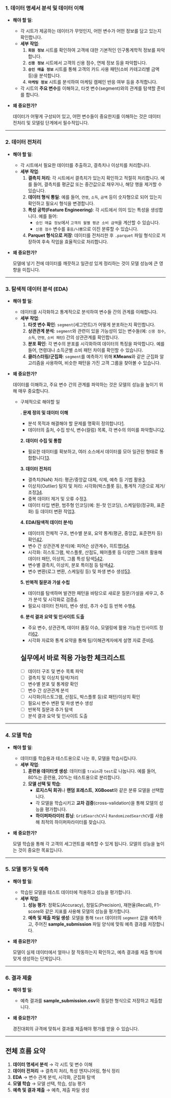 ### 1. **데이터 명세서 분석 및 데이터 이해**

- **해야 할 일**:
    - 각 시트가 제공하는 데이터가 무엇인지, 어떤 변수가 어떤 정보를 담고 있는지 확인합니다.
    - **세부 작업**:
        1. **`회원 정보`** 시트를 확인하여 고객에 대한 기본적인 인구통계학적 정보를 파악합니다.
        2. **`신용 정보`** 시트에서 고객의 신용 점수, 연체 정보 등을 파악합니다.
        3. **`승인 매출 정보`** 시트를 통해 고객의 카드 사용 패턴(소비 카테고리별 금액 등)을 분석합니다.
        4. **`마케팅 정보`** 시트를 분석하여 마케팅 캠페인 반응 여부 등을 추적합니다.
    - 각 시트의 **주요 변수**를 이해하고, 타겟 변수(segment)와의 관계를 탐색할 준비를 합니다.
- **왜 중요한가?**
    
    데이터가 어떻게 구성되어 있고, 어떤 변수들이 중요한지를 이해하는 것은 데이터 전처리 및 모델링 단계에서 필수적입니다.
    

---

### 2. **데이터 전처리**

- **해야 할 일**:
    - 각 시트에서 필요한 데이터를 추출하고, 결측치나 이상치를 처리합니다.
    - **세부 작업**:
        1. **결측치 처리**: 각 시트에서 결측치가 있는지 확인하고 적절히 처리합니다. 예를 들어, 결측치를 평균값 또는 중간값으로 채우거나, 해당 행을 제거할 수 있습니다.
        2. **데이터 형식 통일**: 예를 들어, `연령`, `소득`, `금액` 등이 숫자형으로 되어 있는지 확인하고 필요시 형식을 변경합니다.
        3. **특성 공학(Feature Engineering)**: 각 시트에서 의미 있는 특성을 생성합니다. 예를 들어:
            - `승인 매출 정보`에서 `고객의 월별 평균 소비 금액`을 계산할 수 있습니다.
            - `신용 점수` 변수를 `좋음/나쁨`으로 이진 분류할 수 있습니다.
        4. **Parquet 형식으로 저장**: 데이터를 전처리한 후 `.parquet` 파일 형식으로 저장하여 후속 작업을 효율적으로 처리합니다.
- **왜 중요한가?**
    
    모델에 넣기 전에 데이터를 깨끗하고 일관성 있게 정리하는 것이 모델 성능에 큰 영향을 미칩니다.
    

---

### 3. **탐색적 데이터 분석 (EDA)**

- **해야 할 일**:
    - 데이터를 시각화하고 통계적으로 분석하여 변수들 간의 관계를 이해합니다.
    - **세부 작업**:
        1. **타겟 변수 확인**: `segment`(세그먼트)가 어떻게 분포하는지 확인합니다.
        2. **상관관계 분석**: `segment`와 관련이 있을 가능성이 있는 변수들(예: `신용 점수`, `소득`, `연령`, `소비 패턴`) 간의 상관관계를 확인합니다.
        3. **분포 확인**: 각 변수의 분포를 시각화하여 데이터의 특징을 파악합니다. 예를 들어, 연령대나 소득군별 소비 패턴 차이를 확인할 수 있습니다.
        4. **클러스터링/군집화**: `segment`를 예측하기 위해 **KMeans**와 같은 군집화 알고리즘을 사용하여, 비슷한 패턴을 가진 고객 그룹을 찾아볼 수 있습니다.
- **왜 중요한가?**
    
    데이터를 이해하고, 주요 변수 간의 관계를 파악하는 것은 모델의 성능을 높이기 위해 매우 중요합니다.
    
    - 구체적으로 해야할 일
        
        **. 문제 정의 및 데이터 이해**
        
        - 분석 목적과 해결해야 할 문제를 명확히 정의합니다[1](https://brunch.co.kr/@data/10).
        - 데이터의 출처, 수집 방식, 변수(컬럼) 목록, 각 변수의 의미를 파악합니다[2](https://www.gpters.org/data-science/post/chatgpt-data-analysis-practical-UNq48QnfPsL9Mx4).
        
        **2. 데이터 수집 및 통합**
        
        - 필요한 데이터를 확보하고, 여러 소스에서 데이터를 모아 일관된 형태로 통합합니다[1](https://brunch.co.kr/@data/10)[3](https://f-lab.kr/insight/importance-of-data-preprocessing).
        
        **3. 데이터 전처리**
        
        - 결측치(NaN) 처리: 평균/중앙값 대체, 삭제, 예측 등 기법 활용[3](https://f-lab.kr/insight/importance-of-data-preprocessing).
        - 이상치(Outlier) 탐지 및 처리: 시각화(박스플롯 등), 통계적 기준으로 제거/조정[3](https://f-lab.kr/insight/importance-of-data-preprocessing)[4](https://post-blog.insilicogen.com/blog/361).
        - 중복 데이터 제거 및 오류 수정[3](https://f-lab.kr/insight/importance-of-data-preprocessing).
        - 데이터 타입 변환, 범주형 인코딩(예: 원-핫 인코딩), 스케일링(정규화, 표준화) 등 데이터 변환 작업[3](https://f-lab.kr/insight/importance-of-data-preprocessing).
        
        **4. EDA(탐색적 데이터 분석)**
        
        - 데이터의 전체적 구조, 변수별 분포, 요약 통계(평균, 중앙값, 표준편차 등) 확인[4](https://post-blog.insilicogen.com/blog/361)[2](https://www.gpters.org/data-science/post/chatgpt-data-analysis-practical-UNq48QnfPsL9Mx4).
        - 변수 간 상관관계 분석(예: 피어슨 상관계수, 히트맵)[5](https://yoon1seok.tistory.com/22)[4](https://post-blog.insilicogen.com/blog/361).
        - 시각화: 히스토그램, 박스플롯, 산점도, 페어플롯 등 다양한 그래프 활용해 데이터 패턴, 이상치, 그룹 특성 탐색[5](https://yoon1seok.tistory.com/22)[4](https://post-blog.insilicogen.com/blog/361)[2](https://www.gpters.org/data-science/post/chatgpt-data-analysis-practical-UNq48QnfPsL9Mx4).
        - 변수별 결측치, 이상치, 분포 특이점 등 탐색[4](https://post-blog.insilicogen.com/blog/361)[2](https://www.gpters.org/data-science/post/chatgpt-data-analysis-practical-UNq48QnfPsL9Mx4).
        - 변수 변환(로그 변환, 스케일링 등) 및 파생 변수 생성[5](https://yoon1seok.tistory.com/22)[3](https://f-lab.kr/insight/importance-of-data-preprocessing).
        
        **5. 반복적 질문과 가설 수립**
        
        - 데이터를 탐색하며 발견한 패턴을 바탕으로 새로운 질문/가설을 세우고, 추가 분석 및 시각화로 검증[4](https://post-blog.insilicogen.com/blog/361).
        - 필요시 데이터 전처리, 변수 생성, 추가 수집 등 반복 수행[4](https://post-blog.insilicogen.com/blog/361).
        
        **6. 분석 결과 요약 및 인사이트 도출**
        
        - 주요 변수, 상관관계, 데이터 품질 이슈, 모델링에 활용 가능한 인사이트 정리[6](https://blog.naver.com/jhjajwsw/223634479507)[2](https://www.gpters.org/data-science/post/chatgpt-data-analysis-practical-UNq48QnfPsL9Mx4).
        - 시각화 자료와 통계 요약을 통해 팀/이해관계자에게 설명 자료 준비[6](https://blog.naver.com/jhjajwsw/223634479507).
        
        ## **실무에서 바로 적용 가능한 체크리스트**
        
        - [ ]  데이터 구조 및 변수 목록 파악
        - [ ]  결측치 및 이상치 탐색/처리
        - [ ]  변수별 분포 및 통계량 확인
        - [ ]  변수 간 상관관계 분석
        - [ ]  시각화(히스토그램, 산점도, 박스플롯 등)로 패턴/이상치 확인
        - [ ]  필요시 변수 변환 및 파생 변수 생성
        - [ ]  반복적 질문과 추가 탐색
        - [ ]  분석 결과 요약 및 인사이트 도출

---

### 4. **모델 학습**

- **해야 할 일**:
    - 데이터를 학습용과 테스트용으로 나눈 후, 모델을 학습시킵니다.
    - **세부 작업**:
        1. **훈련용 데이터셋 생성**: 데이터를 `train`과 `test`로 나눕니다. 예를 들어, 80%는 훈련용, 20%는 테스트용으로 분리합니다.
        2. **모델 선택 및 학습**:
            - **로지스틱 회귀**나 **랜덤 포레스트**, **XGBoost**와 같은 분류 모델을 선택합니다.
            - 각 모델을 학습시키고 **교차 검증**(cross-validation)을 통해 모델의 성능을 평가합니다.
            - **하이퍼파라미터 튜닝**: `GridSearchCV`나 `RandomizedSearchCV`를 사용해 최적의 하이퍼파라미터를 찾습니다.
- **왜 중요한가?**
    
    모델 학습을 통해 각 고객의 세그먼트를 예측할 수 있게 됩니다. 모델의 성능을 높이는 것이 중요한 목표입니다.
    

---

### 5. **모델 평가 및 예측**

- **해야 할 일**:
    - 학습된 모델을 테스트 데이터에 적용하고 성능을 평가합니다.
    - **세부 작업**:
        1. **성능 평가**: 정확도(Accuracy), 정밀도(Precision), 재현율(Recall), F1-score와 같은 지표를 사용해 모델의 성능을 평가합니다.
        2. **예측 및 제출 파일 생성**: 모델을 통해 `test` 데이터의 `segment` 값을 예측하고, 주어진 **sample_submission** 파일 양식에 맞춰 예측 결과를 저장합니다.
- **왜 중요한가?**
    
    모델이 실제 데이터에서 얼마나 잘 작동하는지 확인하고, 예측 결과를 제출 형식에 맞게 생성하는 단계입니다.
    

---

### 6. **결과 제출**

- **해야 할 일**:
    - 예측 결과를 **sample_submission.csv**와 동일한 형식으로 저장하고 제출합니다.
- **왜 중요한가?**
    
    경진대회의 규격에 맞춰서 결과를 제출해야 평가를 받을 수 있습니다.
    

---

## 전체 흐름 요약

1. **데이터 명세서 분석** → 각 시트 및 변수 이해
2. **데이터 전처리** → 결측치 처리, 특성 엔지니어링, 형식 정리
3. **EDA** → 변수 관계 분석, 시각화, 군집화 탐색
4. **모델 학습** → 모델 선택, 학습, 성능 평가
5. **예측 및 결과 제출** → 예측, 제출 파일 생성
